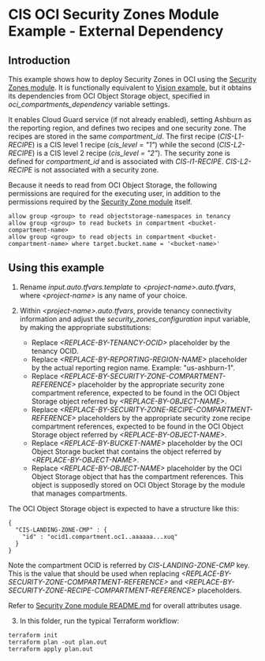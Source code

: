 # CIS OCI Security Zones Module Example - External Dependency

## Introduction

This example shows how to deploy Security Zones in OCI using the [Security Zones module](https://github.com/oracle-quickstart/terraform-oci-cis-landing-zone-security/tree/main/security-zones/). It is functionally equivalent to [Vision example](https://github.com/oracle-quickstart/terraform-oci-cis-landing-zone-security/tree/main/security-zones/examples/vision), but it obtains its dependencies from OCI Object Storage object, specified in *oci_compartments_dependency* variable settings. 

It enables Cloud Guard service (if not already enabled), setting Ashburn as the reporting region, and defines two recipes and one security zone. The recipes are stored in the same *compartment_id*. The first recipe (*CIS-L1-RECIPE*) is a CIS level 1 recipe (*cis_level = "1"*) while the second (*CIS-L2-RECIPE*) is a CIS level 2 recipe (*cis_level = "2"*). The security zone is defined for *compartment_id* and is associated with *CIS-l1-RECIPE*. *CIS-L2-RECIPE* is not associated with a security zone.

Because it needs to read from OCI Object Storage, the following permissions are required for the executing user, in addition to the permissions required by the [Security Zone module](../..) itself.

```
allow group <group> to read objectstorage-namespaces in tenancy
allow group <group> to read buckets in compartment <bucket-compartment-name>
allow group <group> to read objects in compartment <bucket-compartment-name> where target.bucket.name = '<bucket-name>'
```

## Using this example
1. Rename *input.auto.tfvars.template* to *\<project-name\>.auto.tfvars*, where *\<project-name\>* is any name of your choice.

2. Within *\<project-name\>.auto.tfvars*, provide tenancy connectivity information and adjust the *security_zones_configuration* input variable, by making the appropriate substitutions:
   - Replace *\<REPLACE-BY-TENANCY-OCID\>* placeholder by the tenancy OCID. 
   - Replace *\<REPLACE-BY-REPORTING-REGION-NAME\>* placeholder by the actual reporting region name. Example: "us-ashburn-1".
   - Replace *\<REPLACE-BY-SECURITY-ZONE-COMPARTMENT-REFERENCE\>* placeholder by the appropriate security zone compartment reference, expected to be found in the OCI Object Storage object referred by *\<REPLACE-BY-OBJECT-NAME\>*. 
   - Replace *\<REPLACE-BY-SECURITY-ZONE-RECIPE-COMPARTMENT-REFERENCE\>* placeholders by the appropriate security zone recipe compartment references, expected to be found in the OCI Object Storage object referred by *\<REPLACE-BY-OBJECT-NAME\>*.
   - Replace *\<REPLACE-BY-BUCKET-NAME\>* placeholder by the OCI Object Storage bucket that contains the object referred by *\<REPLACE-BY-OBJECT-NAME\>*.
   - Replace *\<REPLACE-BY-OBJECT-NAME\>* placeholder by the OCI Object Storage object that has the compartment references. This object is supposedly stored on OCI Object Storage by the module that manages compartments.

The OCI Object Storage object is expected to have a structure like this:
```
{
  "CIS-LANDING-ZONE-CMP" : {
    "id" : "ocid1.compartment.oc1..aaaaaa...xuq"
  }
}
```

Note the compartment OCID is referred by *CIS-LANDING-ZONE-CMP* key. This is the value that should be used when replacing *\<REPLACE-BY-SECURITY-ZONE-COMPARTMENT-REFERENCE\>* and *\<REPLACE-BY-SECURITY-ZONE-RECIPE-COMPARTMENT-REFERENCE\>* placeholders.

Refer to [Security Zone module README.md](../../README.md) for overall attributes usage.

3. In this folder, run the typical Terraform workflow:
```
terraform init
terraform plan -out plan.out
terraform apply plan.out
```